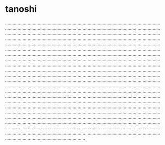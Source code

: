 # tanoshi
........................................................................................................................................................................................................................................................................................................................................................................................................................................................................................................................................................................................................................................................................................................................................................................................................................................................................................................................................................................................................................................................................................................................................................................................................................................................................................................................................................................................................................................................................................................................................................................................................................................................................................................................................................................................................................................................................................................................................................................................................................................................................................................................................................................................................................................................................................................................................................................................................................................................................................................................................................................................................................................................................................................................................................................................................................................................................................................